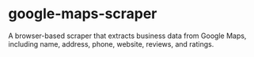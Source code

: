 # google-maps-scraper
A browser-based scraper that extracts business data from Google Maps, including name, address, phone, website, reviews, and ratings.
